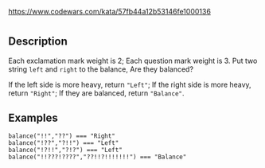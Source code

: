 https://www.codewars.com/kata/57fb44a12b53146fe1000136
#
## Description
Each exclamation mark weight is 2; Each question mark weight is 3. Put two string `left` and `right` to the balance, Are they balanced?

If the left side is more heavy, return `"Left"`; If the right side is more heavy, return `"Right"`; If they are balanced, return `"Balance"`.

## Examples
```
balance("!!","??") === "Right"
balance("!??","?!!") === "Left"
balance("!?!!","?!?") === "Left"
balance("!!???!????","??!!?!!!!!!!") === "Balance"
```